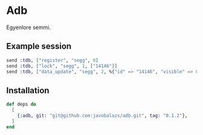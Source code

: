 # Adb

Egyenlore semmi.

## Example session

```elixir
send :tdb, ["register", "segg", 0]
send :tdb, ["lock", "segg", 1, ["14146"]]
send :tdb, ["data_update", "segg", 2, %{"id" => "14146", "visible" => 0, "ext" => %{"parent_id" => "10001"}}]
```

## Installation

```elixir
def deps do
  [
    {:adb, git: "git@github.com:javobalazs/adb.git", tag: "0.1.2"},
  ]
end
```
